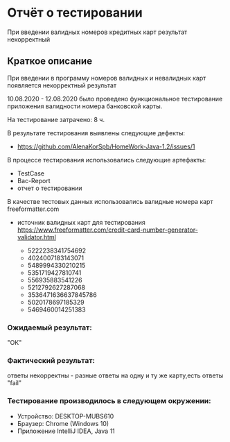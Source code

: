# Отчёт о тестировании  
При введении валидных номеров кредитных карт результат некорректный
## Краткое описание 
При введении в программу номеров валидных и невалидных карт появляется некорректный результат

10.08.2020 - 12.08.2020 было проведено функциональное тестирование приложения валидности номера банковской карты. 

На тестирование затрачено: 8 ч.


В результате тестирования выявлены следующие дефекты:
* https://github.com/AlenaKorSpb/HomeWork-Java-1.2/issues/1

В процессе тестирования использовались следующие артефакты:
* TestCаse
* Bac-Report
* отчет о тестировании

В качестве тестовых данных использовались валидные номера карт freeformatter.com

* источник валидных карт для тестирования https://www.freeformatter.com/credit-card-number-generator-validator.html

    * 5222238341754692 
    * 4024007183143071                               
    * 5489994330210215  
    * 5351719427810741                                  
    * 556935883541226  
    * 5212792627287068 
    * 3536471636637845786 
    * 5020178697185329    
    * 5469460014251383 

### Ожидаемый результат:
  "ОК"

### Фактический результат: 
ответы некорректны - разные ответы на одну и ту же карту,есть ответы "fail" 




### Тестирование производилось в следующем окружении:
* Устройство: DESKTOP-MUBS610
* Браузер: Chrome (Windows 10)
* Приложение IntelliJ IDEA, Java 11
